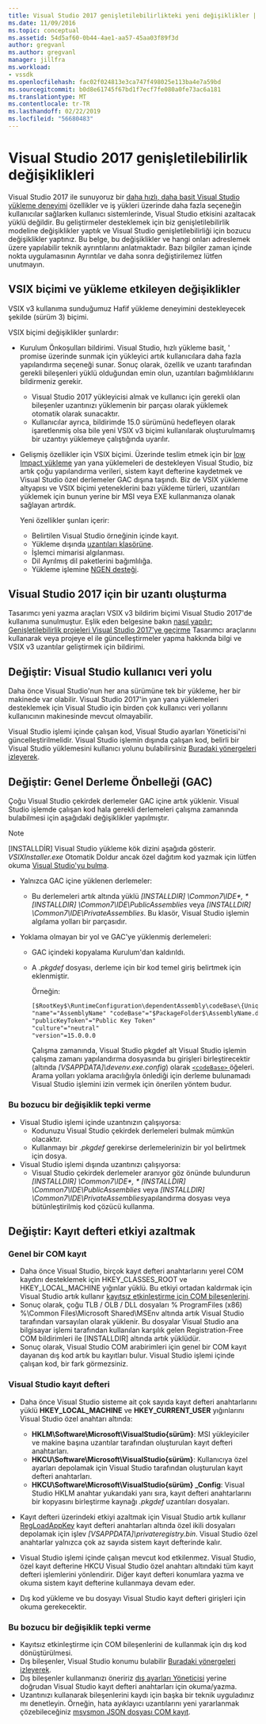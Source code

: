 ```yaml
---
title: Visual Studio 2017 genişletilebilirlikteki yeni değişiklikler | Microsoft Docs
ms.date: 11/09/2016
ms.topic: conceptual
ms.assetid: 54d5af60-0b44-4ae1-aa57-45aa03f89f3d
author: gregvanl
ms.author: gregvanl
manager: jillfra
ms.workload:
- vssdk
ms.openlocfilehash: fac02f024813e3ca747f498025e113ba4e7a59bd
ms.sourcegitcommit: b0d8e61745f67bd1f7ecf7fe080a0fe73ac6a181
ms.translationtype: MT
ms.contentlocale: tr-TR
ms.lasthandoff: 02/22/2019
ms.locfileid: "56680483"
---
```

# <a name="changes-in-visual-studio-2017-extensibility"></a>Visual Studio 2017 genişletilebilirlik değişiklikleri

Visual Studio 2017 ile sunuyoruz bir [daha hızlı, daha basit Visual Studio yükleme deneyimi](https://devblogs.microsoft.com/visualstudio/faster-leaner-visual-studio-installer) özellikler ve iş yükleri üzerinde daha fazla seçeneğin kullanıcılar sağlarken kullanıcı sistemlerinde, Visual Studio etkisini azaltacak yüklü değildir. Bu geliştirmeler desteklemek için biz genişletilebilirlik modeline değişiklikler yaptık ve Visual Studio genişletilebilirliği için bozucu değişiklikler yaptınız. Bu belge, bu değişiklikler ve hangi onları adreslemek üzere yapılabilir teknik ayrıntılarını anlatmaktadır. Bazı bilgiler zaman içinde nokta uygulamasının Ayrıntılar ve daha sonra değiştirilemez lütfen unutmayın.

## <a name="changes-affecting-vsix-format-and-installation"></a>VSIX biçimi ve yükleme etkileyen değişiklikler

VSIX v3 kullanıma sunduğumuz Hafif yükleme deneyimini destekleyecek şekilde (sürüm 3) biçimi.

VSIX biçimi değişiklikler şunlardır:

* Kurulum Önkoşulları bildirimi. Visual Studio, hızlı yükleme basit, ' promise üzerinde sunmak için yükleyici artık kullanıcılara daha fazla yapılandırma seçeneği sunar. Sonuç olarak, özellik ve uzantı tarafından gerekli bileşenleri yüklü olduğundan emin olun, uzantıları bağımlılıklarını bildirmeniz gerekir.
  * Visual Studio 2017 yükleyicisi almak ve kullanıcı için gerekli olan bileşenler uzantınızı yüklemenin bir parçası olarak yüklemek otomatik olarak sunacaktır.
  * Kullanıcılar ayrıca, bildirimde 15.0 sürümünü hedefleyen olarak işaretlenmiş olsa bile yeni VSIX v3 biçimi kullanılarak oluşturulmamış bir uzantıyı yüklemeye çalıştığında uyarılır.
* Gelişmiş özellikler için VSIX biçimi. Üzerinde teslim etmek için bir [low Impact yükleme](https://devblogs.microsoft.com/visualstudio/anatomy-of-a-low-impact-visual-studio-install) yan yana yüklemeleri de destekleyen Visual Studio, biz artık çoğu yapılandırma verileri, sistem kayıt defterine kaydetmek ve Visual Studio özel derlemeler GAC dışına taşındı. Biz de VSIX yükleme altyapısı ve VSIX biçimi yeteneklerini bazı yükleme türleri, uzantıları yüklemek için bunun yerine bir MSI veya EXE kullanmanıza olanak sağlayan artırdık.

  Yeni özellikler şunları içerir:

  * Belirtilen Visual Studio örneğinin içinde kayıt.
  * Yükleme dışında [uzantıları klasörüne](set-install-root.md).
  * İşlemci mimarisi algılanması.
  * Dil Ayrılmış dil paketlerini bağımlılığa.
  * Yükleme işlemine [NGEN desteği](ngen-support.md).

## <a name="building-an-extension-for-visual-studio-2017"></a>Visual Studio 2017 için bir uzantı oluşturma

Tasarımcı yeni yazma araçları VSIX v3 bildirim biçimi Visual Studio 2017'de kullanıma sunulmuştur. Eşlik eden belgesine bakın [nasıl yapılır: Genişletilebilirlik projeleri Visual Studio 2017'ye geçirme](how-to-migrate-extensibility-projects-to-visual-studio-2017.md) Tasarımcı araçlarını kullanarak veya projeye el ile güncelleştirmeler yapma hakkında bilgi ve VSIX v3 uzantılar geliştirmek için bildirimi.

## <a name="change-visual-studio-user-data-path"></a>Değiştir: Visual Studio kullanıcı veri yolu

Daha önce Visual Studio'nun her ana sürümüne tek bir yükleme, her bir makinede var olabilir. Visual Studio 2017'in yan yana yüklemeleri desteklemek için Visual Studio için birden çok kullanıcı veri yollarını kullanıcının makinesinde mevcut olmayabilir.

Visual Studio işlemi içinde çalışan kod, Visual Studio ayarları Yöneticisi'ni güncelleştirilmelidir. Visual Studio işlemin dışında çalışan kod, belirli bir Visual Studio yüklemesini kullanıcı yolunu bulabilirsiniz [Buradaki yönergeleri izleyerek](locating-visual-studio.md).

## <a name="change-global-assembly-cache-gac"></a>Değiştir: Genel Derleme Önbelleği (GAC)

Çoğu Visual Studio çekirdek derlemeler GAC içine artık yüklenir. Visual Studio işlemde çalışan kod hala gerekli derlemeleri çalışma zamanında bulabilmesi için aşağıdaki değişiklikler yapılmıştır.

> [!NOTE]
> [INSTALLDİR] Visual Studio yükleme kök dizini aşağıda gösterir. *VSIXInstaller.exe* Otomatik Doldur ancak özel dağıtım kod yazmak için lütfen okuma [Visual Studio'yu bulma](locating-visual-studio.md).

* Yalnızca GAC içine yüklenen derlemeler:
  * Bu derlemeleri artık altında yüklü <em>[INSTALLDIR] \Common7\IDE\*, * [INSTALLDIR] \Common7\IDE\PublicAssemblies</em> veya *[INSTALLDIR] \Common7\IDE\PrivateAssemblies*. Bu klasör, Visual Studio işlemin algılama yolları bir parçasıdır.

* Yoklama olmayan bir yol ve GAC'ye yüklenmiş derlemeleri:
  * GAC içindeki kopyalama Kurulum'dan kaldırıldı.
  * A *.pkgdef* dosyası, derleme için bir kod temel giriş belirtmek için eklenmiştir.

    Örneğin:

    ```xml
    [$RootKey$\RuntimeConfiguration\dependentAssembly\codeBase\{UniqueGUID}]
    "name"="AssemblyName" "codeBase"="$PackageFolder$\AssemblyName.dll"
    "publicKeyToken"="Public Key Token"
    "culture"="neutral"
    "version"=15.0.0.0
    ```
    Çalışma zamanında, Visual Studio pkgdef alt Visual Studio işlemin çalışma zamanı yapılandırma dosyasında bu girişleri birleştirecektir (altında *[VSAPPDATA]\devenv.exe.config*) olarak [ `<codeBase>` ](/dotnet/framework/configure-apps/file-schema/runtime/codebase-element) öğeleri. Arama yolları yoklama aracılığıyla önlediği için derleme bulunamadı Visual Studio işlemini izin vermek için önerilen yöntem budur.

### <a name="reacting-to-this-breaking-change"></a>Bu bozucu bir değişiklik tepki verme

* Visual Studio işlemi içinde uzantınızın çalışıyorsa:
  * Kodunuzu Visual Studio çekirdek derlemeleri bulmak mümkün olacaktır.
  * Kullanmayı bir *.pkgdef* gerekirse derlemelerinizin bir yol belirtmek için dosya.
* Visual Studio işlemi dışında uzantınızı çalışıyorsa:
  * Visual Studio çekirdek derlemeler aranıyor göz önünde bulundurun <em>[INSTALLDIR] \Common7\IDE\*, * [INSTALLDIR] \Common7\IDE\PublicAssemblies</em> veya *[INSTALLDIR] \Common7\IDE\PrivateAssemblies*yapılandırma dosyası veya bütünleştirilmiş kod çözücü kullanma.

## <a name="change-reduce-registry-impact"></a>Değiştir: Kayıt defteri etkiyi azaltmak

### <a name="global-com-registration"></a>Genel bir COM kayıt

* Daha önce Visual Studio, birçok kayıt defteri anahtarlarını yerel COM kaydını desteklemek için HKEY_CLASSES_ROOT ve HKEY_LOCAL_MACHINE yığınlar yüklü. Bu etkiyi ortadan kaldırmak için Visual Studio artık kullanır [kayıtsız etkinleştirme için COM bileşenlerini](https://msdn.microsoft.com/library/ms973913.aspx).
* Sonuç olarak, çoğu TLB / OLB / DLL dosyaları % ProgramFiles (x86) %\Common Files\Microsoft Shared\MSEnv altında artık Visual Studio tarafından varsayılan olarak yüklenir. Bu dosyalar Visual Studio ana bilgisayar işlemi tarafından kullanılan karşılık gelen Registration-Free COM bildirimleri ile [INSTALLDIR] altında artık yüklüdür.
* Sonuç olarak, Visual Studio COM arabirimleri için genel bir COM kayıt dayanan dış kod artık bu kayıtları bulur. Visual Studio işlemi içinde çalışan kod, bir fark görmezsiniz.

### <a name="visual-studio-registry"></a>Visual Studio kayıt defteri

* Daha önce Visual Studio sisteme ait çok sayıda kayıt defteri anahtarlarını yüklü **HKEY_LOCAL_MACHINE** ve **HKEY_CURRENT_USER** yığınlarını Visual Studio özel anahtarı altında:
  * **HKLM\Software\Microsoft\VisualStudio\{sürüm}**: MSI yükleyiciler ve makine başına uzantılar tarafından oluşturulan kayıt defteri anahtarları.
  * **HKCU\Software\Microsoft\VisualStudio\{sürüm}**: Kullanıcıya özel ayarları depolamak için Visual Studio tarafından oluşturulan kayıt defteri anahtarları.
  * **HKCU\Software\Microsoft\VisualStudio\{sürüm} _Config**: Visual Studio HKLM anahtar yukarıdaki yanı sıra, kayıt defteri anahtarlarını bir kopyasını birleştirme kaynağı *.pkgdef* uzantıları dosyaları.
* Kayıt defteri üzerindeki etkiyi azaltmak için Visual Studio artık kullanır [RegLoadAppKey](/windows/desktop/api/winreg/nf-winreg-regloadappkeya) kayıt defteri anahtarları altında özel ikili dosyaları depolamak için işlev *[VSAPPDATA]\privateregistry.bin*. Visual Studio özel anahtarlar yalnızca çok az sayıda sistem kayıt defterinde kalır.

* Visual Studio işlemi içinde çalışan mevcut kod etkilenmez. Visual Studio, özel kayıt defterine HKCU Visual Studio özel anahtarı altındaki tüm kayıt defteri işlemlerini yönlendirir. Diğer kayıt defteri konumlara yazma ve okuma sistem kayıt defterine kullanmaya devam eder.
* Dış kod yükleme ve bu dosyayı Visual Studio kayıt defteri girişleri için okuma gerekecektir.

### <a name="reacting-to-this-breaking-change"></a>Bu bozucu bir değişiklik tepki verme

* Kayıtsız etkinleştirme için COM bileşenlerini de kullanmak için dış kod dönüştürülmesi.
* Dış bileşenler, Visual Studio konumu bulabilir [Buradaki yönergeleri izleyerek](https://devblogs.microsoft.com/setup/changes-to-visual-studio-15-setup).
* Dış bileşenler kullanmanızı öneririz [dış ayarları Yöneticisi](/dotnet/api/microsoft.visualstudio.settings.externalsettingsmanager) yerine doğrudan Visual Studio kayıt defteri anahtarları için okuma/yazma.
* Uzantınızı kullanarak bileşenlerini kaydı için başka bir teknik uyguladınız mı denetleyin. Örneğin, hata ayıklayıcı uzantılarını yeni yararlanmak çözebileceğiniz [msvsmon JSON dosyası COM kayıt](migrate-debugger-COM-registration.md).
